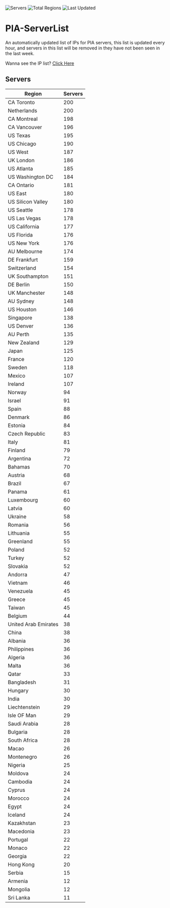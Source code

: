 ![Servers](https://img.shields.io/badge/Servers-8,377-darkgreen)
![Total Regions](https://img.shields.io/badge/Total_Regions-97-darkgreen)
![Last Updated](https://img.shields.io/badge/Last_Updated-April_28_2024_21:21_EDT-darkgreen)

# PIA-ServerList
An automatically updated list of IPs for PIA servers, this list is updated every hour, and servers in this list will be removed in they have not been seen in the last week.

Wanna see the IP list? [Click Here](./context.json)

## Servers
| Region               | Servers |
|----------------------|---------|
| CA Toronto | 200 |
| Netherlands | 200 |
| CA Montreal | 198 |
| CA Vancouver | 196 |
| US Texas | 195 |
| US Chicago | 190 |
| US West | 187 |
| UK London | 186 |
| US Atlanta | 185 |
| US Washington DC | 184 |
| CA Ontario | 181 |
| US East | 180 |
| US Silicon Valley | 180 |
| US Seattle | 178 |
| US Las Vegas | 178 |
| US California | 177 |
| US Florida | 176 |
| US New York | 176 |
| AU Melbourne | 174 |
| DE Frankfurt | 159 |
| Switzerland | 154 |
| UK Southampton | 151 |
| DE Berlin | 150 |
| UK Manchester | 148 |
| AU Sydney | 148 |
| US Houston | 146 |
| Singapore | 138 |
| US Denver | 136 |
| AU Perth | 135 |
| New Zealand | 129 |
| Japan | 125 |
| France | 120 |
| Sweden | 118 |
| Mexico | 107 |
| Ireland | 107 |
| Norway | 94 |
| Israel | 91 |
| Spain | 88 |
| Denmark | 86 |
| Estonia | 84 |
| Czech Republic | 83 |
| Italy | 81 |
| Finland | 79 |
| Argentina | 72 |
| Bahamas | 70 |
| Austria | 68 |
| Brazil | 67 |
| Panama | 61 |
| Luxembourg | 60 |
| Latvia | 60 |
| Ukraine | 58 |
| Romania | 56 |
| Lithuania | 55 |
| Greenland | 55 |
| Poland | 52 |
| Turkey | 52 |
| Slovakia | 52 |
| Andorra | 47 |
| Vietnam | 46 |
| Venezuela | 45 |
| Greece | 45 |
| Taiwan | 45 |
| Belgium | 44 |
| United Arab Emirates | 38 |
| China | 38 |
| Albania | 36 |
| Philippines | 36 |
| Algeria | 36 |
| Malta | 36 |
| Qatar | 33 |
| Bangladesh | 31 |
| Hungary | 30 |
| India | 30 |
| Liechtenstein | 29 |
| Isle OF Man | 29 |
| Saudi Arabia | 28 |
| Bulgaria | 28 |
| South Africa | 28 |
| Macao | 26 |
| Montenegro | 26 |
| Nigeria | 25 |
| Moldova | 24 |
| Cambodia | 24 |
| Cyprus | 24 |
| Morocco | 24 |
| Egypt | 24 |
| Iceland | 24 |
| Kazakhstan | 23 |
| Macedonia | 23 |
| Portugal | 22 |
| Monaco | 22 |
| Georgia | 22 |
| Hong Kong | 20 |
| Serbia | 15 |
| Armenia | 12 |
| Mongolia | 12 |
| Sri Lanka | 11 |